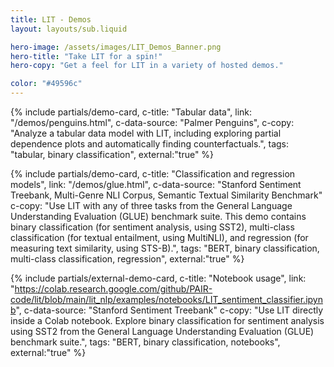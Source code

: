 ```yaml
---
title: LIT - Demos
layout: layouts/sub.liquid

hero-image: /assets/images/LIT_Demos_Banner.png
hero-title: "Take LIT for a spin!"
hero-copy: "Get a feel for LIT in a variety of hosted demos."

color: "#49596c"
---
```


<div class="mdl-cell--8-col mdl-cell--8-col-tablet mdl-cell--4-col-phone">
  <div class="mdl-grid no-padding">
  {%  include partials/demo-card,
      c-title: "Tabular data",
      link: "/demos/penguins.html",
      c-data-source: "Palmer Penguins",
      c-copy: "Analyze a tabular data model with LIT, including exploring partial dependence plots and automatically finding counterfactuals.",
      tags: "tabular, binary classification",
      external:"true" %}

  {%  include partials/demo-card,
      c-title: "Classification and regression models",
      link: "/demos/glue.html",
      c-data-source: "Stanford Sentiment Treebank,  Multi-Genre NLI Corpus, Semantic Textual Similarity Benchmark"
      c-copy: "Use LIT with any of three tasks from the General Language Understanding Evaluation (GLUE) benchmark suite. This demo contains binary classification (for sentiment analysis, using SST2), multi-class classification (for textual entailment, using MultiNLI), and regression (for measuring text similarity, using STS-B).",
      tags: "BERT, binary classification, multi-class classification, regression",
      external:"true" %}

  {%  include partials/external-demo-card,
      c-title: "Notebook usage",
      link: "https://colab.research.google.com/github/PAIR-code/lit/blob/main/lit_nlp/examples/notebooks/LIT_sentiment_classifier.ipynb",
      c-data-source: "Stanford Sentiment Treebank"
      c-copy: "Use LIT directly inside a Colab notebook. Explore binary classification for sentiment analysis using SST2 from the General Language Understanding Evaluation (GLUE) benchmark suite.",
      tags: "BERT, binary classification, notebooks",
      external:"true" %}
  </div>
</div>

